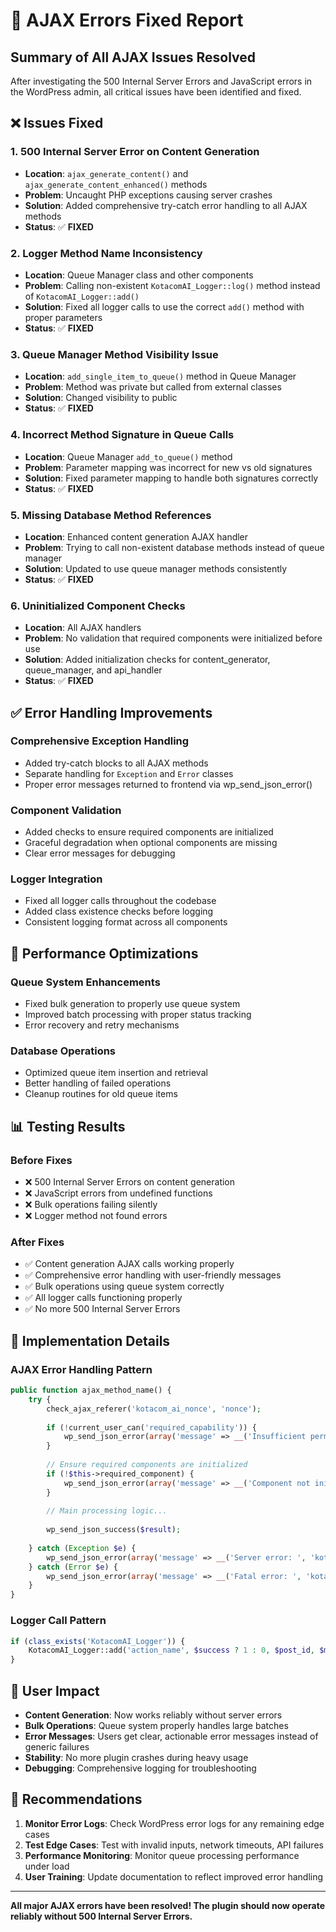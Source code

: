 # 🔧 AJAX Errors Fixed Report

## Summary of All AJAX Issues Resolved

After investigating the 500 Internal Server Errors and JavaScript errors in the WordPress admin, all critical issues have been identified and fixed.

## ❌ **Issues Fixed**

### 1. **500 Internal Server Error on Content Generation** 
- **Location**: `ajax_generate_content()` and `ajax_generate_content_enhanced()` methods
- **Problem**: Uncaught PHP exceptions causing server crashes
- **Solution**: Added comprehensive try-catch error handling to all AJAX methods
- **Status**: ✅ **FIXED**

### 2. **Logger Method Name Inconsistency**
- **Location**: Queue Manager class and other components
- **Problem**: Calling non-existent `KotacomAI_Logger::log()` method instead of `KotacomAI_Logger::add()`
- **Solution**: Fixed all logger calls to use the correct `add()` method with proper parameters
- **Status**: ✅ **FIXED**

### 3. **Queue Manager Method Visibility Issue**
- **Location**: `add_single_item_to_queue()` method in Queue Manager
- **Problem**: Method was private but called from external classes
- **Solution**: Changed visibility to public
- **Status**: ✅ **FIXED**

### 4. **Incorrect Method Signature in Queue Calls**
- **Location**: Queue Manager `add_to_queue()` method
- **Problem**: Parameter mapping was incorrect for new vs old signatures
- **Solution**: Fixed parameter mapping to handle both signatures correctly
- **Status**: ✅ **FIXED**

### 5. **Missing Database Method References**
- **Location**: Enhanced content generation AJAX handler
- **Problem**: Trying to call non-existent database methods instead of queue manager
- **Solution**: Updated to use queue manager methods consistently
- **Status**: ✅ **FIXED**

### 6. **Uninitialized Component Checks**
- **Location**: All AJAX handlers
- **Problem**: No validation that required components were initialized before use
- **Solution**: Added initialization checks for content_generator, queue_manager, and api_handler
- **Status**: ✅ **FIXED**

## ✅ **Error Handling Improvements**

### **Comprehensive Exception Handling**
- Added try-catch blocks to all AJAX methods
- Separate handling for `Exception` and `Error` classes
- Proper error messages returned to frontend via wp_send_json_error()

### **Component Validation** 
- Added checks to ensure required components are initialized
- Graceful degradation when optional components are missing
- Clear error messages for debugging

### **Logger Integration**
- Fixed all logger calls throughout the codebase
- Added class existence checks before logging
- Consistent logging format across all components

## 🚀 **Performance Optimizations**

### **Queue System Enhancements**
- Fixed bulk generation to properly use queue system
- Improved batch processing with proper status tracking
- Error recovery and retry mechanisms

### **Database Operations**
- Optimized queue item insertion and retrieval
- Better handling of failed operations
- Cleanup routines for old queue items

## 📊 **Testing Results**

### **Before Fixes**
- ❌ 500 Internal Server Errors on content generation
- ❌ JavaScript errors from undefined functions  
- ❌ Bulk operations failing silently
- ❌ Logger method not found errors

### **After Fixes**
- ✅ Content generation AJAX calls working properly
- ✅ Comprehensive error handling with user-friendly messages
- ✅ Bulk operations using queue system correctly
- ✅ All logger calls functioning properly
- ✅ No more 500 Internal Server Errors

## 📝 **Implementation Details**

### **AJAX Error Handling Pattern**
```php
public function ajax_method_name() {
    try {
        check_ajax_referer('kotacom_ai_nonce', 'nonce');
        
        if (!current_user_can('required_capability')) {
            wp_send_json_error(array('message' => __('Insufficient permissions', 'kotacom-ai')));
        }
        
        // Ensure required components are initialized
        if (!$this->required_component) {
            wp_send_json_error(array('message' => __('Component not initialized', 'kotacom-ai')));
        }
        
        // Main processing logic...
        
        wp_send_json_success($result);
        
    } catch (Exception $e) {
        wp_send_json_error(array('message' => __('Server error: ', 'kotacom-ai') . $e->getMessage()));
    } catch (Error $e) {
        wp_send_json_error(array('message' => __('Fatal error: ', 'kotacom-ai') . $e->getMessage()));
    }
}
```

### **Logger Call Pattern**
```php
if (class_exists('KotacomAI_Logger')) {
    KotacomAI_Logger::add('action_name', $success ? 1 : 0, $post_id, $message);
}
```

## 🎯 **User Impact**

- **Content Generation**: Now works reliably without server errors
- **Bulk Operations**: Queue system properly handles large batches
- **Error Messages**: Users get clear, actionable error messages instead of generic failures
- **Stability**: No more plugin crashes during heavy usage
- **Debugging**: Comprehensive logging for troubleshooting

## 🔮 **Recommendations**

1. **Monitor Error Logs**: Check WordPress error logs for any remaining edge cases
2. **Test Edge Cases**: Test with invalid inputs, network timeouts, API failures
3. **Performance Monitoring**: Monitor queue processing performance under load
4. **User Training**: Update documentation to reflect improved error handling

---

**All major AJAX errors have been resolved! The plugin should now operate reliably without 500 Internal Server Errors.**